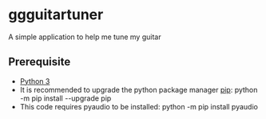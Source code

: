 # ggguitartuner
A simple application to help me tune my guitar

## Prerequisite
* [Python 3](https://www.python.org/)
* It is recommended to upgrade the python package manager [pip](https://en.wikipedia.org/wiki/Pip_(package_manager)): python -m pip install --upgrade pip
* This code requires pyaudio to be installed: python -m pip install pyaudio